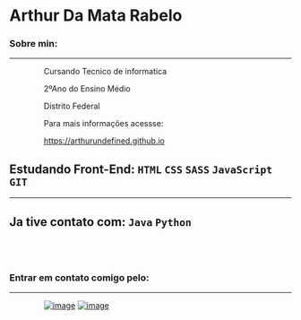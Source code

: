 # Arthur Da Mata Rabelo

### Sobre min:

---
  
⠀⠀⠀⠀⠀⠀Cursando Tecnico de informatica

⠀⠀⠀⠀⠀⠀2ºAno do Ensino Médio

⠀⠀⠀⠀⠀⠀Distrito Federal


⠀⠀⠀⠀⠀⠀Para mais informações acessse: 

⠀⠀⠀⠀⠀⠀https://arthurundefined.github.io
  
## Estudando Front-End: `HTML` `CSS` `SASS` `JavaScript` `GIT`

---

## Ja tive contato com: `Java` `Python`
⠀
---

### Entrar em contato comigo pelo:

---

⠀⠀⠀⠀⠀⠀[![image](https://img.shields.io/badge/LinkedIn-0077B5?style=for-the-badge&logo=linkedin&logoColor=white)](https://www.linkedin.com/in/arthur-rabelo-5663871b6/)    [![image](https://img.shields.io/badge/WhatsApp-25D366?style=for-the-badge&logo=whatsapp&logoColor=white)](https://api.whatsapp.com/send?phone=5561995022477)
             
